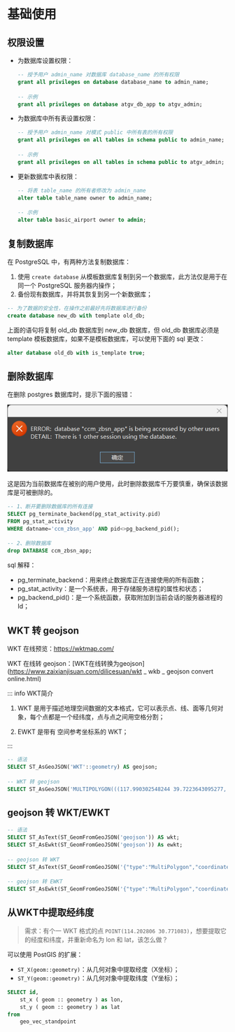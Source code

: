 # 基础使用

## 权限设置

- 为数据库设置权限：

  ```sql
  -- 授予用户 admin_name 对数据库 database_name 的所有权限
  grant all privileges on database database_name to admin_name;
  
  -- 示例
  grant all privileges on database atgv_db_app to atgv_admin;
  ```

- 为数据库中所有表设置权限：

  ```sql
  -- 授予用户 admin_name 对模式 public 中所有表的所有权限
  grant all privileges on all tables in schema public to admin_name;
  
  -- 示例
  grant all privileges on all tables in schema public to atgv_admin;
  ```

- 更新数据库中表权限：

  ```sql
  -- 将表 table_name 的所有者修改为 admin_name
  alter table table_name owner to admin_name;
  
  -- 示例
  alter table basic_airport owner to admin;
  ```
  



## 复制数据库

在 PostgreSQL 中，有两种方法复制数据库：

1. 使用 `create database` 从模板数据库复制到另一个数据库，此方法仅是用于在同一个 PostgreSQL 服务器内操作；
2. 备份现有数据库，并将其恢复到另一个新数据库；

```sql
-- 为了数据的安全性，在操作之前最好先将数据库进行备份
create database new_db with template old_db;
```

上面的语句将复制 old_db 数据库到 new_db 数据库，但 old_db 数据库必须是 template 模板数据库，如果不是模板数据库，可以使用下面的 sql 更改：

```sql
alter database old_db with is_template true;
```



## 删除数据库

在删除 postgres 数据库时，提示下面的报错：

![](./images/删除数据库报错.png)

这是因为当前数据库在被别的用户使用，此时删除数据库千万要慎重，确保该数据库是可被删除的。

```sql
-- 1、断开要删除数据库的所有连接
SELECT pg_terminate_backend(pg_stat_activity.pid)
FROM pg_stat_activity
WHERE datname='ccm_zbsn_app' AND pid<>pg_backend_pid();

-- 2、删除数据库
drop DATABASE ccm_zbsn_app;
```

sql 解释：

- pg_terminate_backend：用来终止数据库正在连接使用的所有函数；
- pg_stat_activity：是一个系统表，用于存储服务进程的属性和状态；
- pg_backend_pid()：是一个系统函数，获取附加到当前会话的服务器进程的Id；



## WKT 转 geojson

WKT 在线预览：https://wktmap.com/

WKT 在线转 geojson：[WKT在线转换为geojson](https://www.zaixianjisuan.com/dilicesuan/wkt _ wkb _ geojson convert online.html)

::: info WKT简介

1. WKT 是用于描述地理空间数据的文本格式，它可以表示点、线、面等几何对象，每个点都是一个经纬度，点与点之间用空格分割；

2. EWKT 是带有 空间参考坐标系的 WKT；

:::

```sql
-- 语法
SELECT ST_AsGeoJSON('WKT'::geometry) AS geojson;

-- WKT 转 geojson
SELECT ST_AsGeoJSON('MULTIPOLYGON(((117.990302548244 39.7223643095277, 117.990483660197 39.7223533408427, 117.990475103726 39.7221208043105, 117.990302548244 39.7223643095277)))'::geometry) AS geojson;
```



## geojson 转 WKT/EWKT

```sql
-- 语法
SELECT ST_AsText(ST_GeomFromGeoJSON('geojson')) AS wkt;
SELECT ST_AsEwkt(ST_GeomFromGeoJSON('geojson')) As ewkt;

-- geojson 转 WKT
SELECT ST_AsText(ST_GeomFromGeoJSON('{"type":"MultiPolygon","coordinates":[[[[117.990302548,39.72236431],[117.99048366,39.722353341],[117.990475104,39.722120804],[117.990302548,39.72236431]]]]}')) AS wkt;

-- geojson 转 EWKT
SELECT ST_AsEwkt(ST_GeomFromGeoJSON('{"type":"MultiPolygon","coordinates":[[[[117.990302548,39.72236431],[117.99048366,39.722353341],[117.990475104,39.722120804],[117.990302548,39.72236431]]]]}')) AS ewkt;
```



## 从WKT中提取经纬度

>需求：有个一 WKT 格式的点 `POINT(114.202806 30.771083)`，想要提取它的经度和纬度，并重新命名为 lon 和 lat，该怎么做？

可以使用 PostGIS 的扩展：

- `ST_X(geom::geometry)`：从几何对象中提取经度（X坐标）；
- `ST_Y(geom::geometry)`：从几何对象中提取纬度（Y坐标）；

```sql
SELECT id,
	st_x ( geom :: geometry ) as lon,
	st_y ( geom :: geometry ) as lat 
from
	geo_vec_standpoint
```
